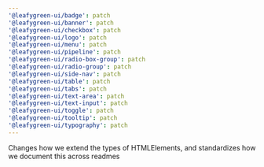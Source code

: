```yaml
---
'@leafygreen-ui/badge': patch
'@leafygreen-ui/banner': patch
'@leafygreen-ui/checkbox': patch
'@leafygreen-ui/logo': patch
'@leafygreen-ui/menu': patch
'@leafygreen-ui/pipeline': patch
'@leafygreen-ui/radio-box-group': patch
'@leafygreen-ui/radio-group': patch
'@leafygreen-ui/side-nav': patch
'@leafygreen-ui/table': patch
'@leafygreen-ui/tabs': patch
'@leafygreen-ui/text-area': patch
'@leafygreen-ui/text-input': patch
'@leafygreen-ui/toggle': patch
'@leafygreen-ui/tooltip': patch
'@leafygreen-ui/typography': patch
---
```


Changes how we extend the types of HTMLElements, and standardizes how we document this across readmes
